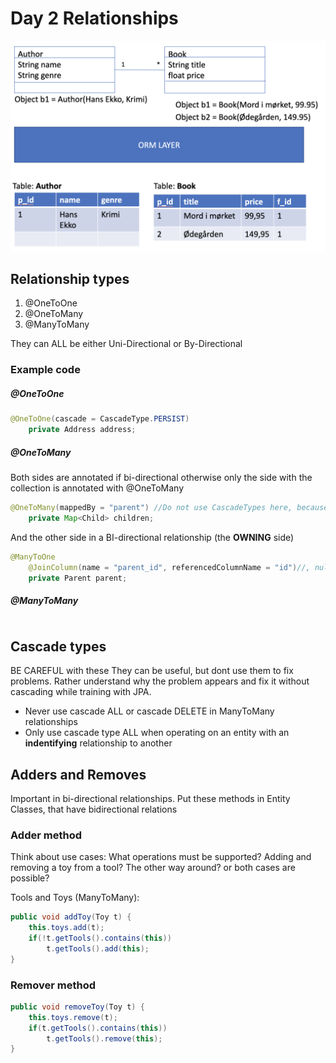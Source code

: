 # Day 2 Relationships
![](images/jpa_entities.png)

## Relationship types
1. @OneToOne
2. @OneToMany
3. @ManyToMany

They can ALL be either Uni-Directional or By-Directional

### Example code
##### @OneToOne
```Java
@OneToOne(cascade = CascadeType.PERSIST)
    private Address address;
```
##### @OneToMany
Both sides are annotated if bi-directional otherwise only the side with the collection is annotated with @OneToMany

```Java
@OneToMany(mappedBy = "parent") //Do not use CascadeTypes here, because Children has other non-identifying relationships.
    private Map<Child> children;
```
And the other side in a BI-directional relationship (the **OWNING** side)
```Java
@ManyToOne
    @JoinColumn(name = "parent_id", referencedColumnName = "id")//, nullable = false)
    private Parent parent;
```
##### @ManyToMany
```Java

```
## Cascade types
BE CAREFUL with these
They can be useful, but dont use them to fix problems. Rather understand why the problem appears and fix it without cascading while training with JPA.
- Never use cascade ALL or cascade DELETE in ManyToMany relationships
- Only use cascade type ALL when operating on an entity with an **indentifying** relationship to another
## Adders and Removes
Important in bi-directional relationships. Put these methods in Entity Classes, that have bidirectional relations
### Adder method
Think about use cases: What operations must be supported? Adding and removing a toy from a tool? The other way around? or both cases are possible?

Tools and Toys (ManyToMany):
```java
public void addToy(Toy t) {
    this.toys.add(t);
    if(!t.getTools().contains(this))
        t.getTools().add(this);
}
```
### Remover method
```java
public void removeToy(Toy t) {
    this.toys.remove(t);
    if(t.getTools().contains(this))
        t.getTools().remove(this);
}
```
